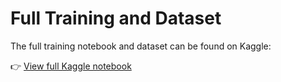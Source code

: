 # Full Training and Dataset

The full training notebook and dataset can be found on Kaggle:

👉 [View full Kaggle notebook](https://www.kaggle.com/code/anaslimem/renewable-power-generation-and-weather-conditions)
